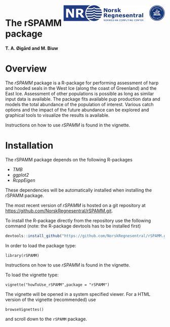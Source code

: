 <img src="vignettes/figures/Logos.png" align="right" height="50px"/>

# The rSPAMM package

#### T. A. Øigård and M. Biuw

# Overview
The *rSPAMM* package is a R-package for performing assessment of harp and hooded seals in the West Ice (along the coast of Greenland) and the East Ice. Assessment of other populations is possible as long as similar input data is available. The package fits available pup production data and models the total abundance of the population of interest. Various catch options and the impact of the future abundance can be explored and graphical tools to visualize the results is available. 


Instructions on how to use *rSPAMM* is found in the vignette.


# Installation

The rSPAMM package depends on the following R-packages

  - *TMB*
  - *ggplot2*
  - *RcppEigen*
  
These dependencies will be automatically installed when installing the rSPAMM package.

The most recent version of *rSPAMM* is hosted on a git repository at
<https://github.com/NorskRegnesentral/rSPAMM.git>.


To install the R-package directly from the repository use the following command (note: the R-package devtools has to be installed first)
``` r
devtools::install_github("https://github.com/NorskRegnesentral/rSPAMM.git", build_vignettes = TRUE)
``` 

In order to load the package type:
```{r}
library(rSPAMM)
```

Instructions on how to use *rSPAMM* is found in the vignette.

To load the vignette type:
```{r}
vignette("howToUse_rSPAMM",package = "rSPAMM")
```

The vignette will be opened in a system specified viewer. For a HTML version of the vignette (recommended) use

```{r}
browseVignettes()
```
and scroll down to the `rSPAMM` package.